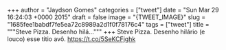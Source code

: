 
+++
author = "Jaydson Gomes"
categories = ["tweet"]
date = "Sun Mar 29 16:24:03 +0000 2015"
draft = false
image = "{TWEET_IMAGE}"
slug = "1685fee1babdf7fe5ea72c8989a2d1f0f78176c4"
tags = ["tweet"]
title = """Steve Pizza. Desenho hilá..."""
+++
Steve Pizza. Desenho hilário (e louco) esse titio avô. https://t.co/5SeKCFjghk
